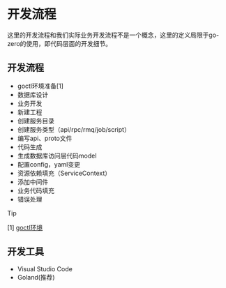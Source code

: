 # 开发流程
这里的开发流程和我们实际业务开发流程不是一个概念，这里的定义局限于go-zero的使用，即代码层面的开发细节。

## 开发流程
* goctl环境准备[1]
* 数据库设计
* 业务开发
* 新建工程
* 创建服务目录
* 创建服务类型（api/rpc/rmq/job/script）
* 编写api、proto文件
* 代码生成
* 生成数据库访问层代码model
* 配置config，yaml变更
* 资源依赖填充（ServiceContext）
* 添加中间件
* 业务代码填充
* 错误处理

> [!TIP]
> [1] [goctl环境](concept-introduction.md)

## 开发工具
* Visual Studio Code
* Goland(推荐)